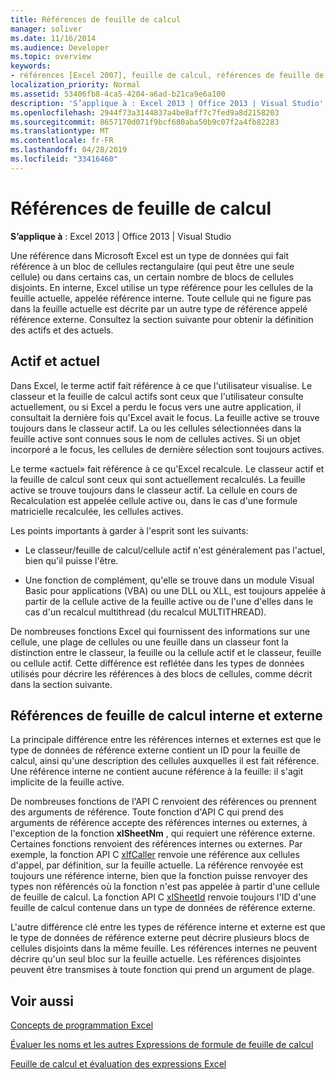 ```yaml
---
title: Références de feuille de calcul
manager: soliver
ms.date: 11/16/2014
ms.audience: Developer
ms.topic: overview
keywords:
- références [Excel 2007], feuille de calcul, références de feuille de calcul [Excel 2007], références de feuille de calcul externes [Excel 2007], feuille de calcul active [Excel 2007], feuille de calcul active [Excel 2007], références de feuille de calcul interne [Excel 2007]
localization_priority: Normal
ms.assetid: 53406fb8-4ca5-4204-a6ad-b21ca9e6a100
description: 'S’applique à : Excel 2013 | Office 2013 | Visual Studio'
ms.openlocfilehash: 2944f73a3144837a4be8aff7c7fed9a8d2158203
ms.sourcegitcommit: 8657170d071f9bcf680aba50b9c07f2a4fb82283
ms.translationtype: MT
ms.contentlocale: fr-FR
ms.lasthandoff: 04/28/2019
ms.locfileid: "33416460"
---
```

# <a name="worksheet-references"></a>Références de feuille de calcul

 **S’applique à** : Excel 2013 | Office 2013 | Visual Studio 
  
Une référence dans Microsoft Excel est un type de données qui fait référence à un bloc de cellules rectangulaire (qui peut être une seule cellule) ou dans certains cas, un certain nombre de blocs de cellules disjoints. En interne, Excel utilise un type référence pour les cellules de la feuille actuelle, appelée référence interne. Toute cellule qui ne figure pas dans la feuille actuelle est décrite par un autre type de référence appelé référence externe. Consultez la section suivante pour obtenir la définition des actifs et des actuels.
  
## <a name="active-vs-current"></a>Actif et actuel

Dans Excel, le terme actif fait référence à ce que l'utilisateur visualise. Le classeur et la feuille de calcul actifs sont ceux que l'utilisateur consulte actuellement, ou si Excel a perdu le focus vers une autre application, il consultait la dernière fois qu'Excel avait le focus. La feuille active se trouve toujours dans le classeur actif. La ou les cellules sélectionnées dans la feuille active sont connues sous le nom de cellules actives. Si un objet incorporé a le focus, les cellules de dernière sélection sont toujours actives. 
  
Le terme «actuel» fait référence à ce qu'Excel recalcule. Le classeur actif et la feuille de calcul sont ceux qui sont actuellement recalculés. La feuille active se trouve toujours dans le classeur actif. La cellule en cours de Recalculation est appelée cellule active ou, dans le cas d'une formule matricielle recalculée, les cellules actives. 
  
Les points importants à garder à l'esprit sont les suivants:
  
- Le classeur/feuille de calcul/cellule actif n'est généralement pas l'actuel, bien qu'il puisse l'être.
    
- Une fonction de complément, qu'elle se trouve dans un module Visual Basic pour applications (VBA) ou une DLL ou XLL, est toujours appelée à partir de la cellule active de la feuille active ou de l'une d'elles dans le cas d'un recalcul multithread (du recalcul MULTITHREAD).
    
De nombreuses fonctions Excel qui fournissent des informations sur une cellule, une plage de cellules ou une feuille dans un classeur font la distinction entre le classeur, la feuille ou la cellule actif et le classeur, feuille ou cellule actif. Cette différence est reflétée dans les types de données utilisés pour décrire les références à des blocs de cellules, comme décrit dans la section suivante.
  
## <a name="internal-and-external-worksheet-references"></a>Références de feuille de calcul interne et externe

La principale différence entre les références internes et externes est que le type de données de référence externe contient un ID pour la feuille de calcul, ainsi qu'une description des cellules auxquelles il est fait référence. Une référence interne ne contient aucune référence à la feuille: il s'agit implicite de la feuille active. 
  
De nombreuses fonctions de l'API C renvoient des références ou prennent des arguments de référence. Toute fonction d'API C qui prend des arguments de référence accepte des références internes ou externes, à l'exception de la fonction **xlSheetNm** , qui requiert une référence externe. Certaines fonctions renvoient des références internes ou externes. Par exemple, la fonction API C [xlfCaller](xlfcaller.md) renvoie une référence aux cellules d'appel, par définition, sur la feuille actuelle. La référence renvoyée est toujours une référence interne, bien que la fonction puisse renvoyer des types non référencés où la fonction n'est pas appelée à partir d'une cellule de feuille de calcul. La fonction API C [xlSheetId](xlsheetid.md) renvoie toujours l'ID d'une feuille de calcul contenue dans un type de données de référence externe. 
  
L'autre différence clé entre les types de référence interne et externe est que le type de données de référence externe peut décrire plusieurs blocs de cellules disjoints dans la même feuille. Les références internes ne peuvent décrire qu'un seul bloc sur la feuille actuelle. Les références disjointes peuvent être transmises à toute fonction qui prend un argument de plage.
  
## <a name="see-also"></a>Voir aussi



[Concepts de programmation Excel](excel-programming-concepts.md)
  
[Évaluer les noms et les autres Expressions de formule de feuille de calcul](evaluating-names-and-other-worksheet-formula-expressions.md)
  
[Feuille de calcul et évaluation des expressions Excel](excel-worksheet-and-expression-evaluation.md)

